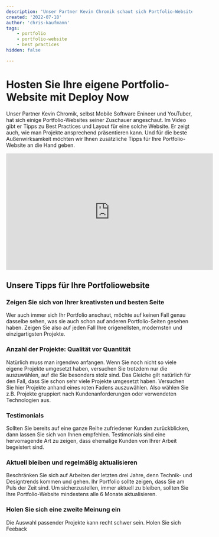 ```yaml
---
description: 'Unser Partner Kevin Chromik schaut sich Portfolio-Websites seiner Zuschauer und gibt Tipps zu Best Practices und Layout'
created: '2022-07-18'
author: 'chris-kaufmann'
tags:
    - portfolio
    - portfolio-website
    - best practices
hidden: false

---
```

# Hosten Sie Ihre eigene Portfolio-Website mit Deploy Now
Unser Partner Kevin Chromik, selbst Mobile Software Enineer und YouTuber, hat sich einige Portfolio-Websites seiner Zuschauer angeschaut. Im Video gibt er Tipps zu Best Practices und Layout für eine solche Website. 
Er zeigt auch, wie man Projekte ansprechend präsentieren kann. 
Und für die beste Außenwirksamkeit möchten wir Ihnen zusätzliche Tipps für Ihre Portfolio-Website an die Hand geben.

<iframe width="560" height="315" src="https://www.youtube-nocookie.com/embed/5SZqFbLI4DM" 
title="YouTube video player" frameborder="0" allow="accelerometer; autoplay; clipboard-write; 
encrypted-media; gyroscope; picture-in-picture" allowfullscreen></iframe>

## Unsere Tipps für Ihre Portfoliowebsite
### Zeigen Sie sich von Ihrer kreativsten und besten Seite
Wer auch immer sich Ihr Portfolio anschaut, möchte auf keinen Fall genau dasselbe sehen, was sie auch schon auf anderen Portfolio-Seiten gesehen haben. Zeigen Sie also auf jeden Fall Ihre origenellsten, modernsten und einzigartigsten Projekte.

### Anzahl der Projekte: Qualität vor Quantität
Natürlich muss man irgendwo anfangen. Wenn Sie noch nicht so viele eigene Projekte umgesetzt haben, versuchen Sie trotzdem nur die auszuwählen, auf die Sie besonders stolz sind. Das Gleiche gilt natürlich für den Fall, dass Sie schon sehr viele Projekte umgesetzt haben. Versuchen Sie hier Projekte anhand eines roten Fadens auszuwählen. Also wählen Sie z.B. Projekte gruppiert nach Kundenanforderungen oder verwendeten Technologien aus.

### Testimonials
Sollten Sie bereits auf eine ganze Reihe zufriedener Kunden zurückblicken, dann lassen Sie sich von Ihnen empfehlen. Testimonials sind eine hervorragende Art zu zeigen, dass ehemalige Kunden von Ihrer Arbeit begeistert sind. 

### Aktuell bleiben und regelmäßig aktualisieren
Beschränken Sie sich auf Arbeiten der letzten drei Jahre, denn Technik- und Designtrends kommen und gehen. Ihr Portfolio sollte zeigen, dass Sie am Puls der Zeit sind. Um sicherzustellen, immer aktuell zu bleiben, sollten Sie Ihre Portfolio-Website mindestens alle 6 Monate aktualisieren. 

### Holen Sie sich eine zweite Meinung ein
Die Auswahl passender Projekte kann recht schwer sein. Holen Sie sich Feeback 



